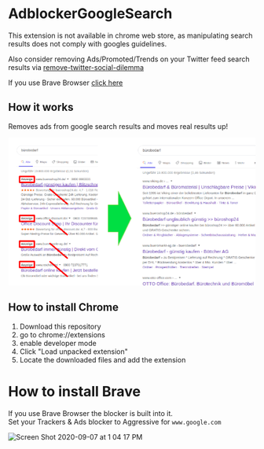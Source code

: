 # AdblockerGoogleSearch

This extension is not available in chrome web store, as manipulating search results does not comply with googles guidelines.  

Also consider removing Ads/Promoted/Trends on your Twitter feed search results via [remove-twitter-social-dilemma](https://github.com/PatrickJS/remove-twitter-social-dilemma)

If you use Brave Browser [click here](#how-to-install-brave)



## How it works
Removes ads from google search results and moves real results up!

![Screenshot](/resources/googleSearchAdblock1.png)

## How to install Chrome
1. Download this repository
2. go to chrome://extensions
3. enable developer mode
4. Click "Load unpacked extension"
5. Locate the downloaded files and add the extension


# How to install Brave
If you use Brave Browser the blocker is built into it.  
Set your Trackers & Ads blocker to Aggressive for `www.google.com`

<img width="366" alt="Screen Shot 2020-09-07 at 1 04 17 PM" src="https://user-images.githubusercontent.com/1016365/92418478-81f64480-f11c-11ea-803a-a49aaa6ce271.png">
